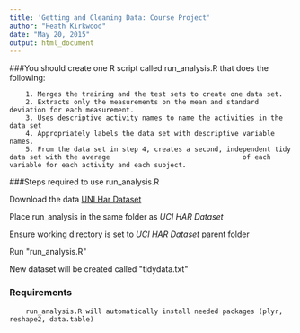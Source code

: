 ```yaml
---
title: 'Getting and Cleaning Data: Course Project'
author: "Heath Kirkwood"
date: "May 20, 2015"
output: html_document
---
```


###You should create one R script called run_analysis.R that does the following:

        1. Merges the training and the test sets to create one data set.
        2. Extracts only the measurements on the mean and standard deviation for each measurement.
        3. Uses descriptive activity names to name the activities in the data set
        4. Appropriately labels the data set with descriptive variable names. 
        5. From the data set in step 4, creates a second, independent tidy data set with the average                                 of each variable for each activity and each subject.

###Steps required to use run_analysis.R

Download the data [UNI Har Dataset](https://d396qusza40orc.cloudfront.net/getdata%2Fprojectfiles%2FUCI%20HAR%20Dataset.zip)
        
Place run_analysis in the same folder as *UCI HAR Dataset*

Ensure working directory is set to *UCI HAR Dataset* parent folder

Run "run_analysis.R"

New dataset will be created called "tidydata.txt"
        
### Requirements
        run_analysis.R will automatically install needed packages (plyr, reshape2, data.table)
